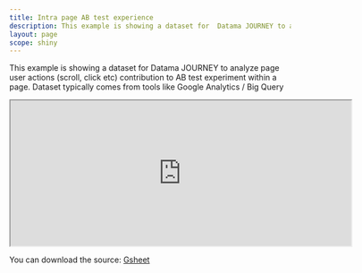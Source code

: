 ```yaml
---
title: Intra page AB test experience
description: This example is showing a dataset for  Datama JOURNEY to analyze page user actions (scroll, click etc) contribution to AB test experiment within a page.
layout: page
scope: shiny
---
```


This example is showing a dataset for  Datama JOURNEY to analyze page user actions (scroll, click etc) contribution to AB test experiment within a page.
Dataset typically comes from tools like Google Analytics / Big Query

<center><iframe src="https://docs.google.com/spreadsheets/d/e/2PACX-1vRGH2q-ug3Pn-QjYmDDPDUR0u2Kzy2YOo_btZBfOgIc5J56FiJA8QbfHtuSFV2NuiOKhBtR5ZrK6mFk/pubhtml?gid=1979473788&amp;single=true&amp;widget=true&amp;headers=false" width="610" height="260"></iframe></center>

You can download the source: [Gsheet](https://docs.google.com/spreadsheets/d/1Z2JovUx_q7uLR2iy_fukiJWpIrA1o5wfvfnaHQUgBE4/edit#gid=1979473788)
